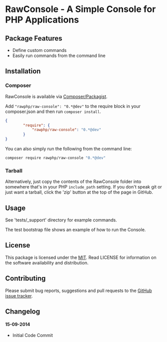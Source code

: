 # RawConsole - A Simple Console for PHP Applications

## Package Features
- Define custom commands
- Easily run commands from the command line

## Installation

### Composer
RawConsole is available via [Composer/Packagist](https://packagist.org/packages/rawphp/raw-console).

Add `"rawphp/raw-console": "0.*@dev"` to the require block in your composer.json and then run `composer install`.

```json
{
        "require": {
            "rawphp/raw-console": "0.*@dev"
        }
}
```

You can also simply run the following from the command line:

```sh
composer require rawphp/raw-console "0.*@dev"
```

### Tarball
Alternatively, just copy the contents of the RawConsole folder into somewhere that's in your PHP `include_path` setting. If you don't speak git or just want a tarball, click the 'zip' button at the top of the page in GitHub.

## Usage
See 'tests/_support' directory for example commands.

The test bootstrap file shows an example of how to run the Console.

## License
This package is licensed under the [MIT](https://github.com/rawphp/RawConsole/blob/master/LICENSE). Read LICENSE for information on the software availability and distribution.

## Contributing

Please submit bug reports, suggestions and pull requests to the [GitHub issue tracker](https://github.com/rawphp/RawSession/issues).

## Changelog

#### 15-09-2014
- Initial Code Commit
